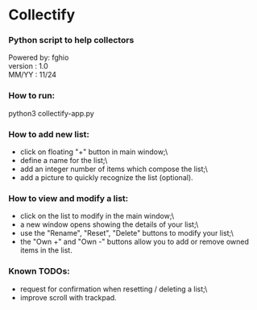# Collectify

### Python script to help collectors

Powered by: fghio\
version   : 1.0\
MM/YY     : 11/24


### How to run:

python3 collectify-app.py

### How to add new list:

- click on floating "+" button in main window;\
- define a name for the list;\
- add an integer number of items which compose the list;\
- add a picture to quickly recognize the list (optional).

### How to view and modify a list:

- click on the list to modify in the main window;\
- a new window opens showing the details of your list;\
- use the "Rename", "Reset", "Delete" buttons to modify your list;\
- the "Own +" and "Own -" buttons allow you to add or remove owned items in the list.

### Known TODOs:

- request for confirmation when resetting / deleting a list;\
- improve scroll with trackpad.
